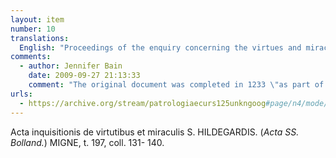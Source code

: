 ```yaml
---
layout: item
number: 10
translations:
  English: "Proceedings of the enquiry concerning the virtues and miracles of the holy Hildegard. [Trans. J. Bain]"
comments:
  - author: Jennifer Bain
    date: 2009-09-27 21:13:33
    comment: "The original document was completed in 1233 \"as part of the diocesan enquiry undertaken with a view to Hildegard's canonization (Silvas, 253).\" Silvas provides an introduction and modern English translation in: Anna Silvas, <em>Jutta & Hildegard: The Biographical Sources</em>. University Park, Pennsylvania: The Pennsylvania State University Press, 1999, 252-272. The URL provides the Migne volume."
urls:
  - https://archive.org/stream/patrologiaecurs125unkngoog#page/n4/mode/2up
---
```


Acta inquisitionis de virtutibus et miraculis S. HILDEGARDIS. (<em>Acta SS. Bolland.</em>) MIGNE, t. 197, coll. 131- 140. 
